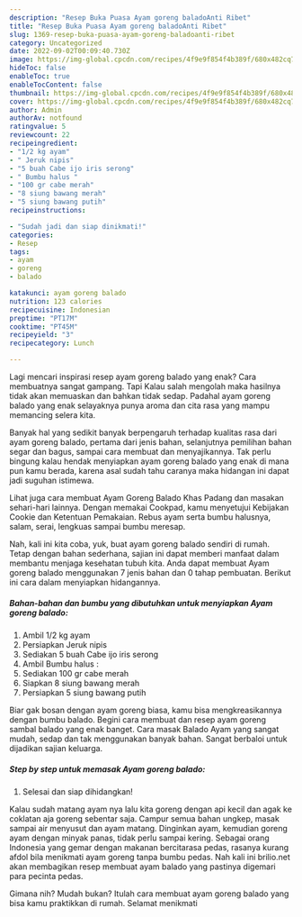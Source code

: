 ```yaml
---
description: "Resep Buka Puasa Ayam goreng baladoAnti Ribet"
title: "Resep Buka Puasa Ayam goreng baladoAnti Ribet"
slug: 1369-resep-buka-puasa-ayam-goreng-baladoanti-ribet
category: Uncategorized
date: 2022-09-02T00:09:40.730Z
image: https://img-global.cpcdn.com/recipes/4f9e9f854f4b389f/680x482cq70/ayam-goreng-balado-foto-resep-utama.jpg
hideToc: false
enableToc: true
enableTocContent: false
thumbnail: https://img-global.cpcdn.com/recipes/4f9e9f854f4b389f/680x482cq70/ayam-goreng-balado-foto-resep-utama.jpg
cover: https://img-global.cpcdn.com/recipes/4f9e9f854f4b389f/680x482cq70/ayam-goreng-balado-foto-resep-utama.jpg
author: Admin
authorAv: notfound
ratingvalue: 5
reviewcount: 22
recipeingredient:
- "1/2 kg ayam"
- " Jeruk nipis"
- "5 buah Cabe ijo iris serong"
- " Bumbu halus "
- "100 gr cabe merah"
- "8 siung bawang merah"
- "5 siung bawang putih"
recipeinstructions:

- "Sudah jadi dan siap dinikmati!"
categories:
- Resep
tags:
- ayam
- goreng
- balado

katakunci: ayam goreng balado 
nutrition: 123 calories
recipecuisine: Indonesian
preptime: "PT17M"
cooktime: "PT45M"
recipeyield: "3"
recipecategory: Lunch

---
```



Lagi mencari inspirasi resep ayam goreng balado yang enak? Cara membuatnya sangat gampang. Tapi Kalau salah mengolah maka hasilnya tidak akan memuaskan dan bahkan tidak sedap. Padahal ayam goreng balado yang enak selayaknya punya aroma dan cita rasa yang mampu memancing selera kita.


Banyak hal yang sedikit banyak berpengaruh terhadap kualitas rasa dari ayam goreng balado, pertama dari jenis bahan, selanjutnya pemilihan bahan segar dan bagus, sampai cara membuat dan menyajikannya. Tak perlu bingung kalau hendak menyiapkan ayam goreng balado yang enak di mana pun kamu berada, karena asal sudah tahu caranya maka hidangan ini dapat jadi suguhan istimewa.

Lihat juga cara membuat Ayam Goreng Balado Khas Padang dan masakan sehari-hari lainnya. Dengan memakai Cookpad, kamu menyetujui Kebijakan Cookie dan Ketentuan Pemakaian. Rebus ayam serta bumbu halusnya, salam, serai, lengkuas sampai bumbu meresap.


Nah, kali ini kita coba, yuk, buat ayam goreng balado sendiri di rumah. Tetap dengan bahan sederhana, sajian ini dapat memberi manfaat dalam membantu menjaga kesehatan tubuh kita. Anda dapat membuat Ayam goreng balado menggunakan 7 jenis bahan dan 0 tahap pembuatan. Berikut ini cara dalam menyiapkan hidangannya.

<!--inarticleads1-->

##### Bahan-bahan dan bumbu yang dibutuhkan untuk menyiapkan Ayam goreng balado:

1. Ambil 1/2 kg ayam
1. Persiapkan  Jeruk nipis
1. Sediakan 5 buah Cabe ijo iris serong
1. Ambil  Bumbu halus :
1. Sediakan 100 gr cabe merah
1. Siapkan 8 siung bawang merah
1. Persiapkan 5 siung bawang putih


Biar gak bosan dengan ayam goreng biasa, kamu bisa mengkreasikannya dengan bumbu balado. Begini cara membuat dan resep ayam goreng sambal balado yang enak banget. Cara masak Balado Ayam yang sangat mudah, sedap dan tak menggunakan banyak bahan. Sangat berbaloi untuk dijadikan sajian keluarga. 

<!--inarticleads2-->

##### Step by step untuk memasak Ayam goreng balado:


1. Selesai dan siap dihidangkan!

Kalau sudah matang ayam nya lalu kita goreng dengan api kecil dan agak ke coklatan aja goreng sebentar saja. Campur semua bahan ungkep, masak sampai air menyusut dan ayam matang. Dinginkan ayam, kemudian goreng ayam dengan minyak panas, tidak perlu sampai kering. Sebagai orang Indonesia yang gemar dengan makanan bercitarasa pedas, rasanya kurang afdol bila menikmati ayam goreng tanpa bumbu pedas. Nah kali ini brilio.net akan membagikan resep membuat ayam balado yang pastinya digemari para pecinta pedas. 

Gimana nih? Mudah bukan? Itulah cara membuat ayam goreng balado yang bisa kamu praktikkan di rumah. Selamat menikmati
